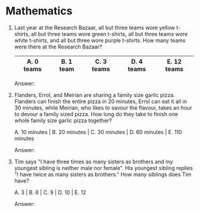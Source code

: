 # Mathematics
   
1. Last year at the Research Bazaar, all but three teams wore yellow t-shirts, all but three teams wore green t-shirts, all but three teams wore white t-shirts, and all but three wore purple t-shirts. How many teams were there at the Research Bazaar?

   A. 0 teams | B. 1 team | C. 3 teams | D. 4 teams | E. 12 teams
   -----------|-----------|------------|------------|------------
   
   Answer: 

2. Flanders, Errol, and Meirian are sharing a family size garlic pizza. Flanders can finish the entire pizza in 20 minutes, Errol can eat it all in 30 minutes, while Meirian, who likes to savour the flavour, takes an hour to devour a family sized pizza. How long do they take to finish one whole family size garlic pizza together?

   A. 10 minutes | B. 20 minutes | C. 30 minutes | D. 60 minutes | E. 110 minutes
   
   Answer: 

3. Tim says "I have three times as many sisters as brothers and my youngest sibling is neither male nor female". His youngest sibling replies "I have twice as many sisters as brothers." How many siblings does Tim have?

   A. 3 | B. 6 | C. 9 | D. 10 | E. 12
   
   Answer: 
